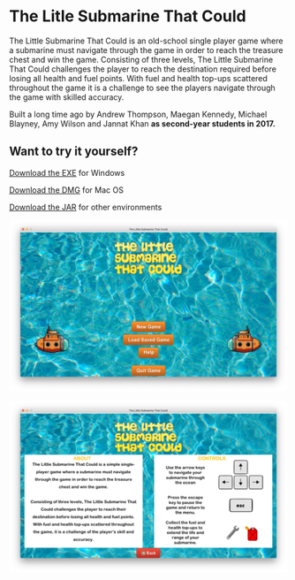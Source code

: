 # The Litle Submarine That Could
The Little Submarine That Could is an old-school single player game where a submarine must navigate through the game in order to reach the treasure chest and win the game. Consisting of three levels, The Little Submarine That Could challenges the player to reach the destination required before losing all health and fuel points. With fuel and health top-ups scattered throughout the game it is a challenge to see the players navigate through the game with skilled accuracy.

Built a long time ago by Andrew Thompson, Maegan Kennedy, Michael Blayney, Amy Wilson and Jannat Khan **as second-year students in 2017.**

## Want to try it yourself?

[Download the EXE](https://github.com/andythomnz/The-Little-Submarine-That-Could/raw/master/The%20Little%20Submarine%20That%20Could.exe) for Windows  

[Download the DMG](https://drive.google.com/file/d/0BxdMn4tGZ6ryc1J0X0otVUpxNjg/view?usp=sharing) for Mac OS  

[Download the JAR](https://github.com/andythomnz/The-Little-Submarine-That-Could/raw/master/The%20Little%20Submarine%20That%20Could.jar) for other environments  

![Menu screen](https://raw.githubusercontent.com/andythomnz/The-Little-Submarine-That-Could/master/Screenshots/Menu.png)

![About screen](https://raw.githubusercontent.com/andythomnz/The-Little-Submarine-That-Could/master/Screenshots/About.png)